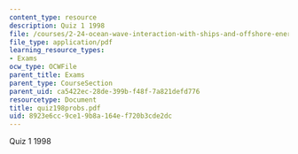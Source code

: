 ```yaml
---
content_type: resource
description: Quiz 1 1998
file: /courses/2-24-ocean-wave-interaction-with-ships-and-offshore-energy-systems-13-022-spring-2002/8923e6cc9ce19b8a164ef720b3cde2dc_quiz198probs.pdf
file_type: application/pdf
learning_resource_types:
- Exams
ocw_type: OCWFile
parent_title: Exams
parent_type: CourseSection
parent_uid: ca5422ec-28de-399b-f48f-7a821defd776
resourcetype: Document
title: quiz198probs.pdf
uid: 8923e6cc-9ce1-9b8a-164e-f720b3cde2dc
---
```

Quiz 1 1998

